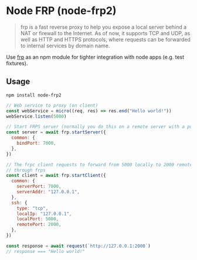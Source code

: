 # Node FRP (node-frp2)

> frp is a fast reverse proxy to help you expose a local server behind a NAT or firewall to the Internet. As of now, it supports TCP and UDP, as well as HTTP and HTTPS protocols, where requests can be forwarded to internal services by domain name.

Use [frp](https://github.com/fatedier/frp) as an npm module for tighter integration with node apps (e.g. test fixtures).

## Usage

`npm install node-frp2`

```javascript
// Web service to proxy (on client)
const webService = micro((req, res) => res.end("Hello world!"))
webService.listen(5000)

// Start FRPS server (normally you do this on a remote server with a public ip)
const server = await frp.startServer({
  common: {
    bindPort: 7000,
  },
})

// The frpc client requests to forward from 5000 locally to 2000 remotely
// through frps
const client = await frp.startClient({
  common: {
    serverPort: 7000,
    serverAddr: "127.0.0.1",
  },
  ssh: {
    type: "tcp",
    localIp: "127.0.0.1",
    localPort: 5000,
    remotePort: 2000,
  },
})

const response = await request(`http://127.0.0.1:2000`) 
// response === "Hello world!"
```
